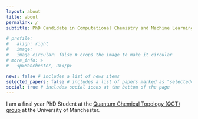 ```yaml
---
layout: about
title: about
permalink: /
subtitle: PhD Candidate in Computational Chemistry and Machine Learning

# profile:
#   align: right
#   image:
#   image_circular: false # crops the image to make it circular
# more_info: >
#   <p>Manchester, UK</p>

news: false # includes a list of news items
selected_papers: false # includes a list of papers marked as "selected={true}"
social: true # includes social icons at the bottom of the page
---
```


I am a final year PhD Student at the [Quantum Chemical Topology (QCT) group](https://www.qct.manchester.ac.uk/) at the University of Manchester.
